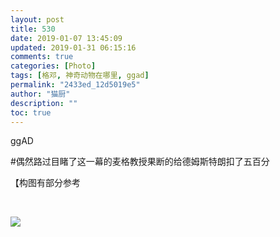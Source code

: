 ```yaml
---
layout: post
title: 530
date: 2019-01-07 13:45:09
updated: 2019-01-31 06:15:16
comments: true
categories: [Photo]
tags: [格邓, 神奇动物在哪里, ggad]
permalink: "2433ed_12d5019e5"
author: "猫厨"
description: ""
toc: true
---
```


<p>ggAD</p> 
<p>#偶然路过目睹了这一幕的麦格教授果断的给德姆斯特朗扣了五百分<br /></p> 
<p>【构图有部分参考</p> 
<p><br /></p>

![](/img/img_cVZNdzJtQk9JV2REbjNMUXJYSnY0Ky93SlVpOStUWDBBZ2czUkdPSXZpYklYY1RUNWxOdUJ3PT0.jpg)